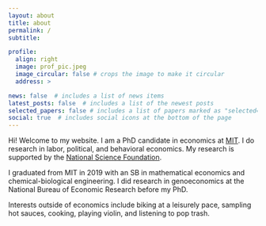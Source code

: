 ```yaml
---
layout: about
title: about
permalink: /
subtitle: 

profile:
  align: right
  image: prof_pic.jpeg
  image_circular: false # crops the image to make it circular
  address: >

news: false  # includes a list of news items
latest_posts: false  # includes a list of the newest posts
selected_papers: false # includes a list of papers marked as "selected={true}"
social: true  # includes social icons at the bottom of the page
---
```


Hi! Welcome to my website. I am a PhD candidate in economics at [MIT](https://economics.mit.edu/). I do research in labor, political, and behavioral economics. My research is supported by the [National Science Foundation](https://www.nsfgrfp.org/). 

I graduated from MIT in 2019 with an SB in mathematical economics and chemical-biological engineering. I did research in genoeconomics at the National Bureau of Economic Research before my PhD. 

Interests outside of economics include biking at a leisurely pace, sampling hot sauces, cooking, playing violin, and listening to pop trash. 
